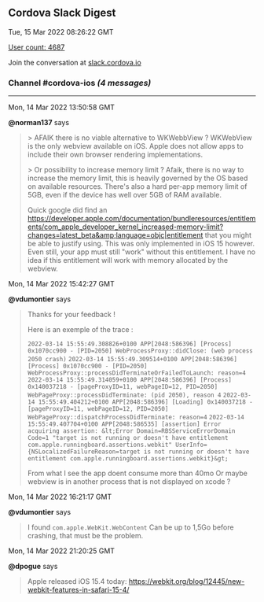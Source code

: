 ## Cordova Slack Digest
Tue, 15 Mar 2022 08:26:22 GMT

[User count: 4687](https://cordova.slack.com/)


Join the conversation at [slack.cordova.io](http://slack.cordova.io/)

### __Channel #cordova-ios__ _(4 messages)_
---

Mon, 14 Mar 2022 13:50:58 GMT

__@norman137__ says 
> &gt; AFAIK there is no viable alternative to WKWebbView ?
> WKWebView is the only webview available on iOS. Apple does not allow apps to include their own browser rendering implementations.
> 
> &gt; Or possibility to increase memory limit ?
> Afaik, there is no way to increase the memory limit, this is heavily governed by the OS based on available resources. There's also a hard per-app memory limit of 5GB, even if the device has well over 5GB of RAM available.
> 
> Quick google did find an <https://developer.apple.com/documentation/bundleresources/entitlements/com_apple_developer_kernel_increased-memory-limit?changes=latest_beta&amp;language=objc|entitlement>  that you might be able to justify using. This was only implemented in iOS 15 however. Even still, your app must still "work" without this entitlement. I have no idea if this entitlement will work with memory allocated by the webview.
> 

Mon, 14 Mar 2022 15:42:27 GMT

__@vdumontier__ says 
> Thanks for your feedback !
> 
> Here is an exemple of the trace :
> 
> `2022-03-14 15:55:49.308826+0100 APP[2048:586396] [Process] 0x1070cc900 - [PID=2050] WebProcessProxy::didClose: (web process 2050 crash)`
> `2022-03-14 15:55:49.309514+0100 APP[2048:586396] [Process] 0x1070cc900 - [PID=2050] WebProcessProxy::processDidTerminateOrFailedToLaunch: reason=4`
> `2022-03-14 15:55:49.314059+0100 APP[2048:586396] [Process] 0x140037218 - [pageProxyID=11, webPageID=12, PID=2050] WebPageProxy::processDidTerminate: (pid 2050), reason 4`
> `2022-03-14 15:55:49.404212+0100 APP[2048:586396] [Loading] 0x140037218 - [pageProxyID=11, webPageID=12, PID=2050] WebPageProxy::dispatchProcessDidTerminate: reason=4`
> `2022-03-14 15:55:49.407704+0100 APP[2048:586535] [assertion] Error acquiring assertion: &lt;Error Domain=RBSServiceErrorDomain Code=1 "target is not running or doesn't have entitlement com.apple.runningboard.assertions.webkit" UserInfo={NSLocalizedFailureReason=target is not running or doesn't have entitlement com.apple.runningboard.assertions.webkit}&gt;`
> 
> From what I see the app doent consume more than 40mo Or maybe webview is in another process that is not displayed on xcode ?
> 

Mon, 14 Mar 2022 16:21:17 GMT

__@vdumontier__ says 
> I found `com.apple.WebKit.WebContent`    Can be up to 1,5Go before crashing, that must be the problem.
> 

Mon, 14 Mar 2022 21:20:25 GMT

__@dpogue__ says 
> Apple released iOS 15.4 today: <https://webkit.org/blog/12445/new-webkit-features-in-safari-15-4/>
> 
